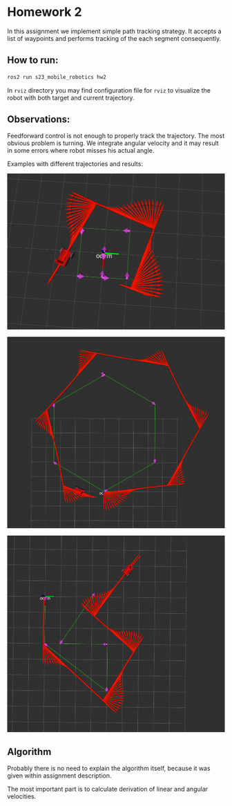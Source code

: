 # Homework 2

In this assignment we implement simple path tracking strategy.
It accepts a list of waypoints and performs tracking of the each segment consequently.

## How to run:

```bash
ros2 run s23_mobile_robotics hw2
```

In `rviz` directory you may find configuration file for `rviz` to visualize the robot with both target and current trajectory.

## Observations:

Feedforward control is not enough to properly track the trajectory.
The most obvious problem is turning. We integrate angular velocity and it may result in some errors where robot misses his actual angle.

Examples with different trajectories and results:

![trajectory](data/hw2_images/result.png)

![trajectory](data/hw2_images/result2.png)

![trajectory](data/hw2_images/result3.png)

## Algorithm

Probably there is no need to explain the algorithm itself, because it was given within assignment description.

The most important part is to calculate derivation of linear and angular velocities.

